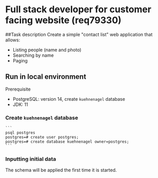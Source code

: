 # Full stack developer for customer facing website (req79330)

##Task description
Create a simple "contact list" web application that allows:
- Listing people (name and photo)
- Searching by name
-  Paging

## Run in local environment

Prerequisite

- PostgreSQL: version 14, create `kuehnenagel` database
- JDK: 11


### Create `kuehnenagel` database
    ```
    psql postgres
    postgres=# create user postgres;
    postgres=# create database kuehnenagel owner=postgres;
    ```

### Inputting initial data

The schema will be applied the first time it is started.

